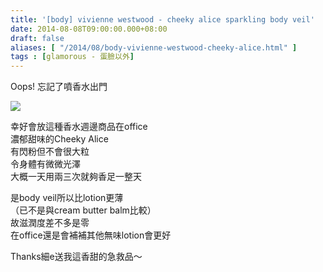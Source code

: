 ```yaml
---
title: '[body] vivienne westwood - cheeky alice sparkling body veil'
date: 2014-08-08T09:00:00.000+08:00
draft: false
aliases: [ "/2014/08/body-vivienne-westwood-cheeky-alice.html" ]
tags : [glamorous - 蛋臉以外]
---
```


Oops! 忘記了噴香水出門  

[![](https://2.bp.blogspot.com/-AIYgJDOjEis/XERm1EGIwYI/AAAAAAAAGRg/eYX2Q9TY1tI0bDN0-2TJBI2E_YPe7hpJwCLcBGAs/s640/14641342628_cb5561ee0a_z.jpg)](https://2.bp.blogspot.com/-AIYgJDOjEis/XERm1EGIwYI/AAAAAAAAGRg/eYX2Q9TY1tI0bDN0-2TJBI2E_YPe7hpJwCLcBGAs/s1600/14641342628_cb5561ee0a_z.jpg)

幸好會放這種香水週邊商品在office  
濃郁甜味的Cheeky Alice  
有閃粉但不會很大粒  
令身體有微微光澤  
大概一天用兩三次就夠香足一整天  
  
是body veil所以比lotion更薄  
（已不是與cream butter balm比較）  
故滋潤度差不多是零  
在office還是會補補其他無味lotion會更好  
  
Thanks細e送我這香甜的急救品～